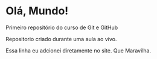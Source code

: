 # Olá, Mundo!
 Primeiro repositório do curso de Git e GitHub

 Repositorio criado durante uma aula ao vivo.
 
Essa linha eu adcionei diretamente no site. Que Maravilha.
